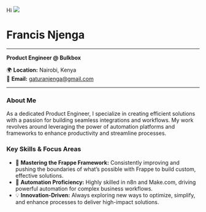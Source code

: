 Hi ![](https://user-images.githubusercontent.com/18350557/176309783-0785949b-9127-417c-8b55-ab5a4333674e.gif) 
# Francis Njenga

---

**Product Engineer @ Bulkbox**

🌍 **Location:** Nairobi, Kenya  
📧 **Email:** [gaturanjenga@gmail.com](mailto:gaturanjenga@gmail.com)

---

### About Me
As a dedicated Product Engineer, I specialize in creating efficient solutions with a passion for building seamless integrations and workflows. My work revolves around leveraging the power of automation platforms and frameworks to enhance productivity and streamline processes.

### Key Skills & Focus Areas
- 🚀 **Mastering the Frappe Framework:** Consistently improving and pushing the boundaries of what’s possible with Frappe to build custom, effective solutions.
- 🔄 **Automation Proficiency:** Highly skilled in n8n and Make.com, driving powerful automation for complex business workflows.
- 💡 **Innovation-Driven:** Always exploring new ways to optimize, simplify, and enhance processes to deliver high-impact solutions.
